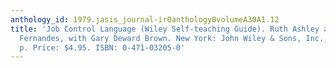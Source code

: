 ```yaml
---
anthology_id: 1979.jasis_journal-ir0anthology0volumeA30A1.12
title: 'Job Control Language (Wiley Self-teaching Guide). Ruth Ashley and Judi N.
  Fernandes, with Gary Deward Brown. New York: John Wiley & Sons, Inc.; 1978: 157
  p. Price: $4.95. ISBN: 0-471-03205-0'
---
```

